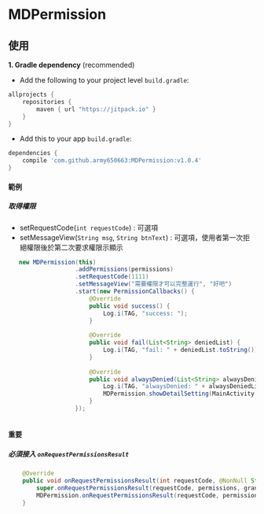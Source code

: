 # MDPermission
## 使用
**1. Gradle dependency** (recommended)

  -  Add the following to your project level `build.gradle`:
	 
``` gradle
allprojects {
    repositories {
        maven { url "https://jitpack.io" }
    }
}
```
  -  Add this to your app `build.gradle`:
	 
``` gradle
dependencies {
    compile 'com.github.army650663:MDPermission:v1.0.4'
}
```

#### 範例
##### 取得權限
* setRequestCode(`int requestCode`) : 可選項
* setMessageView(`String msg`, `String btnText`) : 可選項，使用者第一次拒絕權限後於第二次要求權限示顯示

 ``` java
    new MDPermission(this)
                    .addPermissions(permissions)
                    .setRequestCode(1111)
                    .setMessageView("需要權限才可以完整運行", "好吧")
                    .start(new PermissionCallbacks() {
                        @Override
                        public void success() {
                            Log.i(TAG, "success: ");
                        }
    
                        @Override
                        public void fail(List<String> deniedList) {
                            Log.i(TAG, "fail: " + deniedList.toString());
                        }
    
                        @Override
                        public void alwaysDenied(List<String> alwaysDeniedList) {
                            Log.i(TAG, "alwaysDenied: " + alwaysDeniedList.toString());
                            MDPermission.showDetailSetting(MainActivity.this);
                        }
                    });
    
 ``` 

#### 重要
##### 必須接入 `onRequestPermissionsResult`
 
 ``` java
     @Override
     public void onRequestPermissionsResult(int requestCode, @NonNull String[] permissions, @NonNull int[] grantResults) {
         super.onRequestPermissionsResult(requestCode, permissions, grantResults);
         MDPermission.onRequestPermissionsResult(requestCode, permissions, grantResults);
     }
 ```


